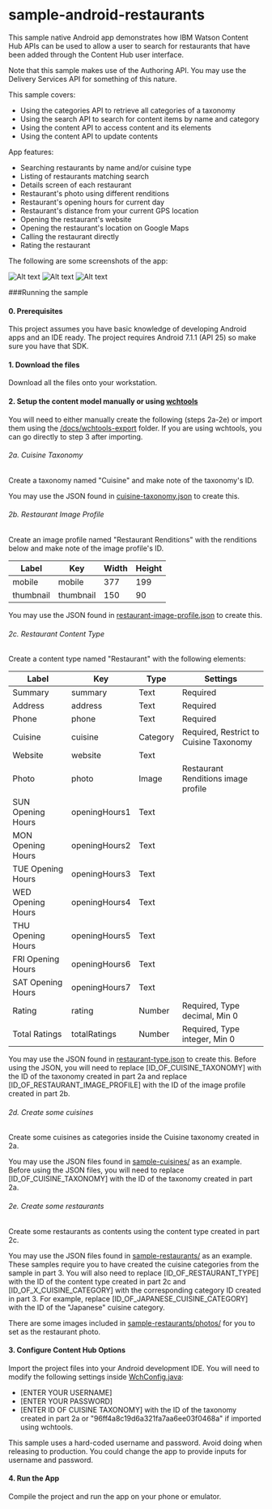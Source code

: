 # sample-android-restaurants
This sample native Android app demonstrates how IBM Watson Content Hub APIs can be used to allow a user to search for restaurants that have been added through the Content Hub user interface.

Note that this sample makes use of the Authoring API. You may use the Delivery Services API for something of this nature.

This sample covers:
* Using the categories API to retrieve all categories of a taxonomy
* Using the search API to search for content items by name and category
* Using the content API to access content and its elements
* Using the content API to update contents

App features:
* Searching restaurants by name and/or cuisine type
* Listing of restaurants matching search
* Details screen of each restaurant
* Restaurant's photo using different renditions
* Restaurant's opening hours for current day
* Restaurant's distance from your current GPS location
* Opening the restaurant's website
* Opening the restaurant's location on Google Maps
* Calling the restaurant directly
* Rating the restaurant

The following are some screenshots of the app:

![Alt text](/docs/screenshot-search.png?raw=true "Search")
![Alt text](/docs/screenshot-list.png?raw=true "Restaurants listing")
![Alt text](/docs/screenshot-restaurant.png?raw=true "Restaurant details")

###Running the sample

#### 0. Prerequisites

This project assumes you have basic knowledge of developing Android apps and an IDE ready. The project requires Android 7.1.1 (API 25) so make sure you have that SDK.

#### 1. Download the files

Download all the files onto your workstation.

#### 2. Setup the content model manually or using [wchtools](https://github.com/ibm-wch/wchtools-cli/releases)

You will need to either manually create the following (steps 2a-2e) or import them using the [/docs/wchtools-export](wchtools-export/) folder. If you are using wchtools, you can go directly to step 3 after importing.

###### 2a. Cuisine Taxonomy

Create a taxonomy named "Cuisine" and make note of the taxonomy's ID.

You may use the JSON found in [cuisine-taxonomy.json](/docs/manual-export/cuisine-taxonomy.json) to create this.

###### 2b. Restaurant Image Profile

Create an image profile named "Restaurant Renditions" with the renditions below and make note of the image profile's ID.

| Label | Key | Width | Height |
| --- | --- | --- | --- |
| mobile | mobile | 377 | 199 |
| thumbnail | thumbnail | 150 | 90 |

You may use the JSON found in [restaurant-image-profile.json](/docs/manual-export/restaurant-image-profile.json) to create this.

###### 2c. Restaurant Content Type

Create a content type named "Restaurant" with the following elements:

| Label | Key | Type | Settings |
| --- | --- | --- | --- |
| Summary | summary | Text | Required |
| Address | address | Text | Required |
| Phone | phone | Text | Required |
| Cuisine | cuisine | Category | Required, Restrict to Cuisine Taxonomy |
| Website | website | Text |  |
| Photo | photo | Image | Restaurant Renditions image profile |
| SUN Opening Hours | openingHours1 | Text |  |
| MON Opening Hours | openingHours2 | Text |  |
| TUE Opening Hours | openingHours3 | Text |  |
| WED Opening Hours | openingHours4 | Text |  |
| THU Opening Hours | openingHours5 | Text |  |
| FRI Opening Hours | openingHours6 | Text |  |
| SAT Opening Hours | openingHours7 | Text |  |
| Rating | rating | Number | Required, Type decimal, Min 0  |
| Total Ratings | totalRatings | Number | Required, Type integer, Min 0  |

You may use the JSON found in [restaurant-type.json](/docs/manual-export/restaurant-type.json) to create this. Before using the JSON, you will need to replace [ID_OF_CUISINE_TAXONOMY] with the ID of the taxonomy created in part 2a and replace [ID_OF_RESTAURANT_IMAGE_PROFILE] with the ID of the image profile created in part 2b.

###### 2d. Create some cuisines

Create some cuisines as categories inside the Cuisine taxonomy created in 2a.

You may use the JSON files found in [sample-cuisines/](/docs/manual-export/sample-cuisines) as an example. Before using the JSON files, you will need to replace [ID_OF_CUISINE_TAXONOMY] with the ID of the taxonomy created in part 2a.

###### 2e. Create some restaurants

Create some restaurants as contents using the content type created in part 2c.

You may use the JSON files found in [sample-restaurants/](/docs/manual-export/sample-restaurants) as an example. These samples require you to have created the cuisine categories from the sample in part 3. You will also need to replace [ID_OF_RESTAURANT_TYPE] with the ID of the content type created in part 2c and [ID_OF_X_CUISINE_CATEGORY] with the corresponding category ID created in part 3. For example, replace [ID_OF_JAPANESE_CUISINE_CATEGORY] with the ID of the "Japanese" cuisine category.

There are some images included in [sample-restaurants/photos/](/docs/manual-export/sample-restaurants/photos) for you to set as the restaurant photo.

#### 3. Configure Content Hub Options

Import the project files into your Android development IDE. You will need to modify the following settings inside  [WchConfig.java](/src/main/java/com/ibm/wch/restaurants/WchConfig.java):

* [ENTER YOUR USERNAME]
* [ENTER YOUR PASSWORD]
* [ENTER ID OF CUISINE TAXONOMY] with the ID of the taxonomy created in part 2a or "96ff4a8c19d6a321fa7aa6ee03f0468a" if imported using wchtools.

This sample uses a hard-coded username and password. Avoid doing when releasing to production. You could change the app to provide inputs for username and password.

#### 4. Run the App

Compile the project and run the app on your phone or emulator.
